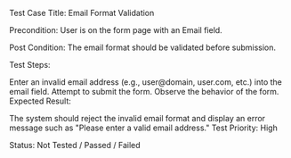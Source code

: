 Test Case Title: Email Format Validation

Precondition: User is on the form page with an Email field.

Post Condition: The email format should be validated before submission.

Test Steps:

Enter an invalid email address (e.g., user@domain, user.com, etc.) into the email field.
Attempt to submit the form.
Observe the behavior of the form.
Expected Result:

The system should reject the invalid email format and display an error message such as "Please enter a valid email address."
Test Priority: High

Status: Not Tested / Passed / Failed